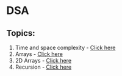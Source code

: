 # DSA

## Topics:

1.  Time and space complexity - [Click here](https://github.com/TheParthMaru/mastering-dsa/tree/main/01_time_%26_space_complexity)
2.  Arrays - [Click here](https://github.com/TheParthMaru/mastering-dsa/tree/main/02_arrays)
3.  2D Arrays - [Click here](https://github.com/TheParthMaru/mastering-dsa/tree/main/03_2D_arrays)
4.  Recursion - [Click here](https://github.com/TheParthMaru/mastering-dsa/tree/main/04_recursion)
